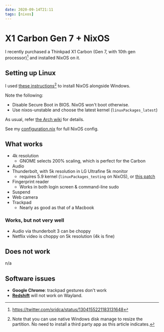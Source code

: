```yaml
---
date: 2020-09-14T21:11
tags: [nixos]
---
```


# X1 Carbon Gen 7 + NixOS

I recently purchased a Thinkpad X1 Carbon (Gen 7, with 10th gen processor)[^tw1] and installed NixOS on it. 

[^tw1]: <https://twitter.com/sridca/status/1304155221183131648>

## Setting up Linux

I used [these instructions](https://github.com/andywhite37/nixos/blob/master/DUAL_BOOT_WINDOWS_GUIDE.md)[^nat] to install NixOS alongside Windows.

[^nat]: Note that you can use native Windows disk manage to resize the partition. No need to install a third party app as this article indicates.

Note the following:

- Disable Secure Boot in BIOS. NixOS won't boot otherwise.
- Use nixos-unstable and choose the latest kernel (`linuxPackages_latest`)

As usual, refer [the Arch wiki](https://wiki.archlinux.org/index.php/Lenovo_ThinkPad_X1_Carbon_(Gen_7)) for details.

See my [configuration.nix](https://github.com/srid/nix-config/blob/master/nixos-configuration/x1c7.nix) for full NixOS config.

## What works

- 4k resolution
  - GNOME selects 200% scaling, which is perfect for the Carbon
- Audio
- Thunderbolt, with 5k resolution in LG Ultrafine 5k monitor
  - requires 5.9 kernel (`linuxPackages_testing` on NixOS), or [this patch][edd]
- Fingerprint reader
  - Works in both login screen & command-line sudo
- Suspend
- Web camera
- Trackpad
  - Nearly as good as that of a Macbook

[edd]: https://gitlab.freedesktop.org/drm/intel/-/issues/27

### Works, but not very well

- Audio via thunderbolt 3 can be choppy
- Netflix video is choppy on 5k resolution (4k is fine)

## Does not work

n/a

## Software issues

- **Google Chrome**: trackpad gestures don't work
- [**Redshift**](https://wiki.archlinux.org/index.php/Redshift) will not work on Wayland.